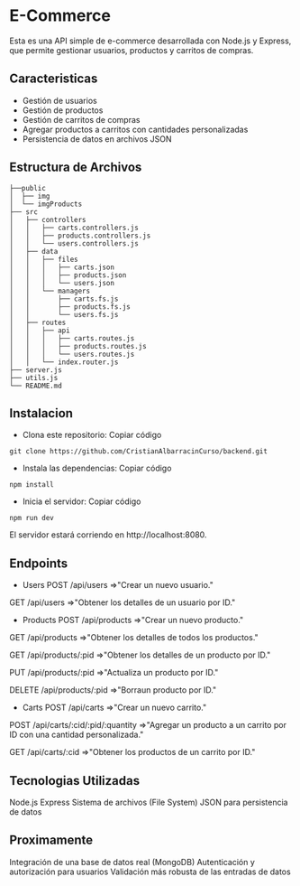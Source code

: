 
# E-Commerce

Esta es una API simple de e-commerce desarrollada con Node.js y Express, que permite gestionar usuarios, productos y carritos de compras.


## Caracteristicas
- Gestión de usuarios
- Gestión de productos
- Gestión de carritos de compras
- Agregar productos a carritos con cantidades personalizadas
- Persistencia de datos en archivos JSON
## Estructura de Archivos

```
├──public
│  ├── img
│  └── imgProducts
├── src 
│   ├── controllers
│   │   ├── carts.controllers.js
│   │   ├── products.controllers.js
│   │   └── users.controllers.js
│   ├── data
│   │   ├── files
│   │   │   ├── carts.json
│   │   │   ├── products.json
│   │   │   └── users.json
│   │   └── managers
│   │       ├── carts.fs.js
│   │       ├── products.fs.js
│   │       └── users.fs.js
│   ├── routes
│   │   ├── api
│   │   │   ├── carts.routes.js
│   │   │   ├── products.routes.js
│   │   │   └── users.routes.js
│   │   └── index.router.js
├── server.js
├── utils.js
└── README.md
```
## Instalacion

- Clona este repositorio:
Copiar código
```http
git clone https://github.com/CristianAlbarracinCurso/backend.git
```
- Instala las dependencias:
Copiar código
```http
npm install
```
- Inicia el servidor:
Copiar código
```http
npm run dev
```
El servidor estará corriendo en http://localhost:8080.
## Endpoints

- Users
POST /api/users =>"Crear un nuevo usuario."

GET /api/users =>"Obtener los detalles de un usuario por ID."

- Products
POST /api/products =>"Crear un nuevo producto."

GET /api/products =>"Obtener los detalles de todos los productos."

GET /api/products/:pid =>"Obtener los detalles de un producto por ID."


PUT /api/products/:pid =>"Actualiza un producto por ID."


DELETE /api/products/:pid =>"Borraun producto por ID."

- Carts
POST /api/carts =>"Crear un nuevo carrito."

POST /api/carts/:cid/:pid/:quantity =>"Agregar un producto a un carrito por ID con una cantidad personalizada."

GET /api/carts/:cid =>"Obtener los productos de un carrito por ID."
## Tecnologias Utilizadas
Node.js
Express
Sistema de archivos (File System)
JSON para persistencia de datos
## Proximamente
Integración de una base de datos real (MongoDB)
Autenticación y autorización para usuarios
Validación más robusta de las entradas de datos